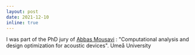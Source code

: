 ```yaml
---
layout: post
date: 2021-12-10
inline: true
---
```


I was part of the PhD jury of [Abbas Mousavi](https://umu.diva-portal.org/smash/person.jsf?pid=authority-person%3A80314&dswid=8896) : "Computational analysis and design optimization for acoustic devices". Umeå University
